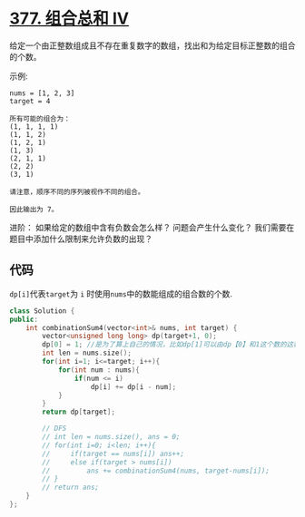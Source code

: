 # [377. 组合总和 Ⅳ](https://leetcode-cn.com/problems/combination-sum-iv/)

给定一个由正整数组成且不存在重复数字的数组，找出和为给定目标正整数的组合的个数。

示例:

    nums = [1, 2, 3]
    target = 4

    所有可能的组合为：
    (1, 1, 1, 1)
    (1, 1, 2)
    (1, 2, 1)
    (1, 3)
    (2, 1, 1)
    (2, 2)
    (3, 1)

    请注意，顺序不同的序列被视作不同的组合。

    因此输出为 7。
进阶：
如果给定的数组中含有负数会怎么样？
问题会产生什么变化？
我们需要在题目中添加什么限制来允许负数的出现？

## 代码

`dp[i]`代表`target`为 `i` 时使用`nums`中的数能组成的组合数的个数.

```c++
class Solution {
public:
    int combinationSum4(vector<int>& nums, int target) {
        vector<unsigned long long> dp(target+1, 0);
        dp[0] = 1; //是为了算上自己的情况，比如dp[1]可以由dp【0】和1这个数的这种情况组成
        int len = nums.size();
        for(int i=1; i<=target; i++){
            for(int num : nums){
                if(num <= i)
                    dp[i] += dp[i - num];
            }
        }
        return dp[target];

        // DFS
        // int len = nums.size(), ans = 0;
        // for(int i=0; i<len; i++){
        //     if(target == nums[i]) ans++;
        //     else if(target > nums[i])
        //         ans += combinationSum4(nums, target-nums[i]);
        // }
        // return ans;
    }
};
```
